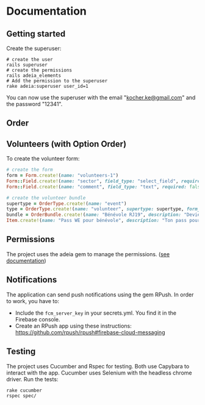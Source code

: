 # Documentation

## Getting started

Create the superuser:
```
# create the user
rails superuser
# create the permissions
rails adeia_elements
# Add the permission to the superuser
rake adeia:superuser user_id=1
```
You can now use the superuser with the email "kocher.ke@gmail.com" and the password "12341".

## Order

## Volunteers (with Option Order)

To create the volunteer form:
```ruby
# create the form
form = Form.create!(name: "volunteers-1")
Form::Field.create!(name: "sector", field_type: "select_field", required: true, options: { sectors: ["park", "welcome"]}, form: form)
Form::Field.create!(name: "comment", field_type: "text", required: false, form: form)

# create the volunteer bundle
supertype = OrderType.create!(name: "event")
type = OrderType.create!(name: "volunteer", supertype: supertype, form_id: form.id)
bundle = OrderBundle.create!(name: "Bénévole RJ19", description: "Deviens bénévole à la RJ 2019 !", key: "volunteers-rj-19", order_type: type, open: false, limit: 1)
Item.create!(name: "Pass WE pour bénévole", description: "Ton pass pour le WE de la RJ", price: 5000, number: 1000, order_bundle: bundle)
```

## Permissions

The project uses the adeia gem to manage the permissions. ([see documentation](https://github.com/JS-Tech/adeia))

## Notifications

The application can send push notifications using the gem RPush. 
In order to work, you have to:
- Include the `fcm_server_key` in your secrets.yml. You find it in the Firebase console.
- Create an RPush app using these instructions: https://github.com/rpush/rpush#firebase-cloud-messaging

## Testing

The project uses Cucumber and Rspec for testing. Both use Capybara to interact with the app. Cucumber uses Selenium with the headless chrome driver.
Run the tests:
```
rake cucumber
rspec spec/
```